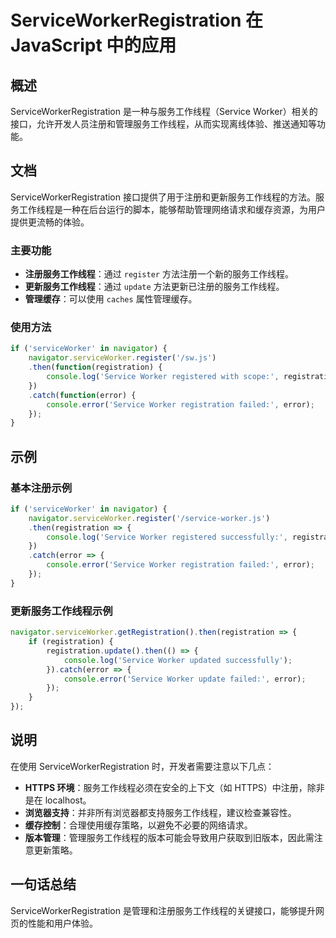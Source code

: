 <!--
Meta Description: # ServiceWorkerRegistration 在 JavaScript 中的应用 ## 概述 ServiceWorkerRegistration 是一种与服务工作线程（Service Worker）相关的接口，允许开发人员注册和管理服务工作线程，从而实现离线体验、推送通知等功能。 ## 文...
Meta Keywords: registration, error, service, worker, console
-->

# ServiceWorkerRegistration 在 JavaScript 中的应用

## 概述
ServiceWorkerRegistration 是一种与服务工作线程（Service Worker）相关的接口，允许开发人员注册和管理服务工作线程，从而实现离线体验、推送通知等功能。

## 文档
ServiceWorkerRegistration 接口提供了用于注册和更新服务工作线程的方法。服务工作线程是一种在后台运行的脚本，能够帮助管理网络请求和缓存资源，为用户提供更流畅的体验。

### 主要功能
- **注册服务工作线程**：通过 `register` 方法注册一个新的服务工作线程。
- **更新服务工作线程**：通过 `update` 方法更新已注册的服务工作线程。
- **管理缓存**：可以使用 `caches` 属性管理缓存。

### 使用方法
```javascript
if ('serviceWorker' in navigator) {
    navigator.serviceWorker.register('/sw.js')
    .then(function(registration) {
        console.log('Service Worker registered with scope:', registration.scope);
    })
    .catch(function(error) {
        console.error('Service Worker registration failed:', error);
    });
}
```

## 示例
### 基本注册示例
```javascript
if ('serviceWorker' in navigator) {
    navigator.serviceWorker.register('/service-worker.js')
    .then(registration => {
        console.log('Service Worker registered successfully:', registration);
    })
    .catch(error => {
        console.error('Service Worker registration failed:', error);
    });
}
```

### 更新服务工作线程示例
```javascript
navigator.serviceWorker.getRegistration().then(registration => {
    if (registration) {
        registration.update().then(() => {
            console.log('Service Worker updated successfully');
        }).catch(error => {
            console.error('Service Worker update failed:', error);
        });
    }
});
```

## 说明
在使用 ServiceWorkerRegistration 时，开发者需要注意以下几点：

- **HTTPS 环境**：服务工作线程必须在安全的上下文（如 HTTPS）中注册，除非是在 localhost。
- **浏览器支持**：并非所有浏览器都支持服务工作线程，建议检查兼容性。
- **缓存控制**：合理使用缓存策略，以避免不必要的网络请求。
- **版本管理**：管理服务工作线程的版本可能会导致用户获取到旧版本，因此需注意更新策略。

## 一句话总结
ServiceWorkerRegistration 是管理和注册服务工作线程的关键接口，能够提升网页的性能和用户体验。